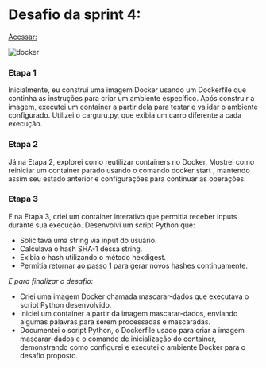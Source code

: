 # Desafio da sprint 4: 
[Acessar:](https://github.com/analuizafreitasbs/Sprints/tree/main/Sprint4/Desafio%20final)

![docker](https://blog.knoldus.com/wp-content/uploads/2021/01/docker.png)

### Etapa 1
Inicialmente, eu construí uma imagem Docker usando um Dockerfile que continha as instruções para criar um ambiente específico. Após construir a imagem, executei um container a partir dela para testar e validar o ambiente configurado. Utilizei o carguru.py, que exibia um carro diferente a cada execução.

### Etapa 2
Já na Etapa 2, explorei como reutilizar containers no Docker. Mostrei como reiniciar um container parado usando o comando docker start <container-id>, mantendo assim seu estado anterior e configurações para continuar as operações.

### Etapa 3
E na Etapa 3, criei um container interativo que permitia receber inputs durante sua execução. Desenvolvi um script Python que:

- Solicitava uma string via input do usuário.
- Calculava o hash SHA-1 dessa string.
- Exibia o hash utilizando o método hexdigest.
- Permitia retornar ao passo 1 para gerar novos hashes continuamente.

_E para finalizar o desafio:_ 

- Criei uma imagem Docker chamada mascarar-dados que executava o script Python desenvolvido.
- Iniciei um container a partir da imagem mascarar-dados, enviando algumas palavras para serem processadas e mascaradas.
- Documentei o script Python, o Dockerfile usado para criar a imagem mascarar-dados e o comando de inicialização do container, demonstrando como configurei e executei o ambiente Docker para o desafio proposto.
